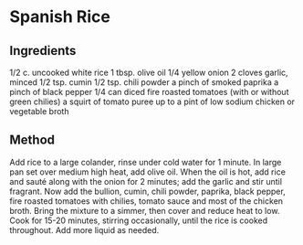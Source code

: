 # Spanish Rice

## Ingredients
1/2 c. uncooked white rice
1 tbsp. olive oil
1/4 yellow onion
2 cloves garlic, minced
1/2 tsp. cumin
1/2 tsp. chili powder
a pinch of smoked paprika
a pinch of black pepper
1/4 can diced fire roasted tomatoes (with or without green chilies)
a squirt of tomato puree
up to a pint of low sodium chicken or vegetable broth

## Method

Add rice to a large colander, rinse under cold water for 1 minute.
In large pan set over medium high heat, add olive oil. When the oil is hot, add rice and sauté along with the onion for 2 minutes; add the garlic and stir until fragrant.
Now add the bullion, cumin, chili powder, paprika, black pepper, fire roasted tomatoes with chilies, tomato sauce and most of the chicken broth. Bring the mixture to a simmer, then cover and reduce heat to low. Cook for 15-20 minutes, stirring occasionally, until the rice is cooked throughout. Add more liquid as needed.
